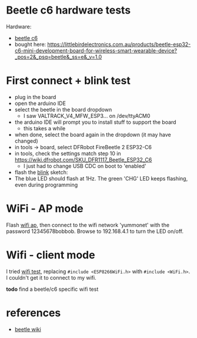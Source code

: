 # Beetle c6 hardware tests

Hardware:
- [beetle c6](https://wiki.dfrobot.com/SKU_DFR1117_Beetle_ESP32_C6)
- bought here: https://littlebirdelectronics.com.au/products/beetle-esp32-c6-mini-development-board-for-wireless-smart-wearable-device?_pos=2&_psq=beetle&_ss=e&_v=1.0

# First connect + blink test
- plug in the board
- open the arduino IDE
- select the beetle in the board dropdown
    - I saw VALTRACK_V4_MFW_ESP3... on /dev/ttyACM0
- the arduino IDE will prompt you to install stuff to support the board
    - this takes a while
- when done, select the board again in the dropdown (it may have changed)
- in tools -> board, select DFRobot FireBeetle 2 ESP32-C6
- in tools, check the settings match step 10 in https://wiki.dfrobot.com/SKU_DFR1117_Beetle_ESP32_C6
    - I just had to change USB CDC on boot to 'enabled'
- flash the [blink](./blink.ino) sketch:
- The blue LED should flash at 1Hz. The green 'CHG' LED keeps flashing, even
  during programming


# WiFi - AP mode
Flash [wifi ap](./wifi_ap.ino), then connect to the wifi network 'yummonet'
with the password 12345678bobbob. Browse to 192.168.4.1 to turn the LED on/off.


# Wifi - client mode
I tried [wifi test](../nodemcu/wifi_test.ino), replacing `#include <ESP8266WiFi.h>`
with `#include <WiFi.h>`. I couldn't get it to connect to my wifi.

**todo** find a beetle/c6 specific wifi test


# references
- [beetle wiki](https://wiki.dfrobot.com/SKU_DFR1117_Beetle_ESP32_C6)
